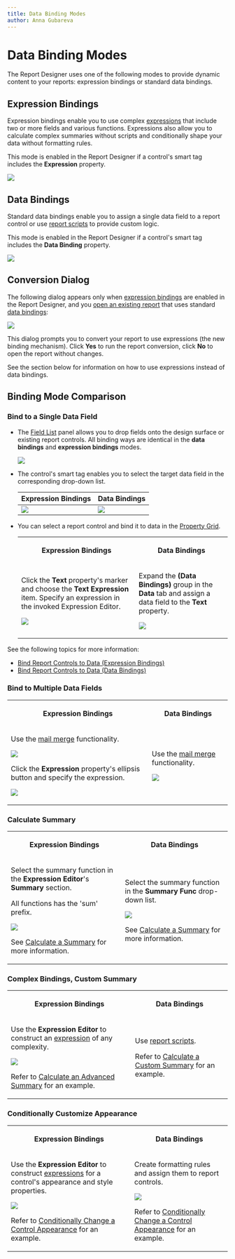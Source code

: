 ```yaml
---
title: Data Binding Modes
author: Anna Gubareva
---
```

# Data Binding Modes

The Report Designer uses one of the following modes to provide dynamic content to your reports: expression bindings or standard data bindings.

## <a name="expressions"></a>Expression Bindings

Expression bindings enable you to use complex [expressions](../use-expressions.md) that include two or more fields and various functions. Expressions also allow you to calculate complex summaries without scripts and conditionally shape your data without formatting rules.

This mode is enabled in the Report Designer if a control's smart tag includes the **Expression** property.

![](../../../../images/eurd-label-expression-binding-modes-expressions.png)

## <a name="databindings"></a> Data Bindings

Standard data bindings enable you to assign a single data field to a report control or use [report scripts](../use-report-scripts.md) to provide custom logic.

This mode is enabled in the Report Designer if a control's smart tag includes the **Data Binding** property.

![](../../../../images/eurd-label-expression-binding-modes-bindings.png)

## <a name="dialog"></a>Conversion Dialog

The following dialog appears only when [expression bindings](#expressions) are enabled in the Report Designer, and you [open an existing report](../open-reports.md) that uses standard [data bindings](#databindings):

![](../../../../images/eurd-win-bindings-to-expressions-conversion-dialog.png)

This dialog prompts you to convert your report to use expressions (the new binding mechanism). Click **Yes** to run the report conversion, click **No** to open the report without changes.

See the section below for information on how to use expressions instead of data bindings.

## <a name="comparison"></a>Binding Mode Comparison

### **Bind to a Single Data Field**

* The [Field List](../report-designer-tools/ui-panels/field-list.md) panel allows you to drop fields onto the design surface or existing report controls. All binding ways are identical in the **data bindings** and **expression bindings** modes. 

    ![](../../../../images/eurd-win-binding-using-field-list.png)

* The control's smart tag enables you to select the target data field in the corresponding drop-down list.

    | Expression Bindings | Data Bindings |
    |---|---|
    | ![](../../../../images/eurd-win-smart-tag-expression-binding.png) | ![](../../../../images/eurd-win-smart-tag-data-binding.png) |

* You can select a report control and bind it to data in the [Property Grid](../report-designer-tools/ui-panels/property-grid.md).

    <table><tr><th><p>Expression Bindings</p>
    </th><th><p>Data Bindings</p>
    </th></tr><tr><td><p>Click the <b>Text</b> property's marker and choose the <b>Text Expression</b> item. Specify an expression in the invoked Expression Editor.</p>
    <p><img src="../../../../images/eurd-win-property-grid-data-binding.png"></p>
    </td><td><p>Expand the <strong>(Data Bindings)</strong> group in the <b>Data</b> tab and assign a data field to the <strong>Text</strong> property.</p>
    <p><img src="../../../../images/eurd-win-property-grid-text-data-binding.png"></p>
    </td>
    </tr></table>


See the following topics for more information:

* [Bind Report Controls to Data (Expression Bindings)](bind-controls-to-data-expression-bindings.md)
* [Bind Report Controls to Data (Data Bindings)](bind-controls-to-data-data-bindings.md)


### **Bind to Multiple Data Fields**

<table><tr><th><p>Expression Bindings</p>
</th><th><p>Data Bindings</p>
</th></tr><tr><td><p>Use the <a class="xref" href="use-embedded-fields-mail-merge.md">mail merge</a> functionality.</p>
<p><img src="../../../../images/eurd-win-binding-modes-mail-merge.png"></p>
<p>Click the <strong>Expression</strong> property's ellipsis button and specify the expression.</p>
<p><img src="../../../../images/eurd-win-expression-binding-multiple-fields.png"></p>
</td><td><p>Use the <a class="xref" href="use-embedded-fields-mail-merge.md">mail merge</a> functionality.</p>
<p><img src="../../../../images/eurd-win-binding-modes-mail-merge.png"></p>
</td>
</tr></table>

### **Calculate Summary**

<table><tr><th><p>Expression Bindings</p>
</th><th><p>Data Bindings</p>
</th></tr><tr><td><p> Select the summary function in the <strong>Expression Editor</strong>'s <strong>Summary</strong> section. </p>
<p>All functions has the 'sum' prefix.</p>
<p><img src="../../../../images/eurd-win-expression-binding-summary-function.png"></p>
<p>See <a class="xref" href="..\shape-report-data\shape-data-expression-bindings\calculate-a-summary.md">Calculate a Summary</a> for more information.</p>
</td><td><p>Select the summary function in the <strong>Summary Func</strong> drop-down list.</p>
<p><img src="../../../../images/eurd-win-data-binding-summary-function.png"></p>
<p>See <a class="xref" href="..\shape-report-data\shape-data-data-bindings\calculate-a-summary.md">Calculate a Summary</a> for more information.</p>
</td>
</tr></table>

### **Complex Bindings, Custom Summary**

<table><tr><th><p>Expression Bindings</p>
</th><th><p>Data Bindings</p>
</th></tr><tr><td><p>Use the <strong>Expression Editor</strong> to construct an <a class="xref" href="..\use-expressions.md">expression</a> of any complexity.</p>
<p><img src="../../../../images/eurd-win-label-advanced-summary-expression.png"></p>
<p>Refer to <a class="xref" href="..\shape-report-data\shape-data-expression-bindings\calculate-an-advanced-summary.md">Calculate an Advanced Summary</a> for an example.</p>
</td><td><p>Use <a class="xref" href="..\use-report-scripts.md">report scripts</a>.</p>
<p>Refer to <a class="xref" href="..\shape-report-data\shape-data-data-bindings\calculate-a-custom-summary.md">Calculate a Custom Summary</a> for an example.</p>
</td>
</tr></table>

### **Conditionally Customize Appearance**

<table><tr><th><p>Expression Bindings</p>
</th><th><p>Data Bindings</p>
</th></tr><tr><td><p>Use the <strong>Expression Editor</strong> to construct <a class="xref" href="..\use-expressions.md">expressions</a> for a control's appearance and style properties.</p>
<p><img src="../../../../images/eurd-win-shaping-style-name-expression.png"></p>
<p>Refer to <a class="xref" href="..\shape-report-data\shape-data-expression-bindings\conditionally-change-a-control-appearance.md">Conditionally Change a Control Appearance</a> for an example.</p>
</td><td><p>Create formatting rules and assign them to report controls.</p>
<p><img src="../../../../images/eurd-win-shaping-formattin-rule-appearance-settings.png"></p>
<p>Refer to <a class="xref" href="..\shape-report-data\shape-data-data-bindings\conditionally-change-a-control-appearance.md">Conditionally Change a Control Appearance</a> for an example.</p>
</td>
</tr></table>
